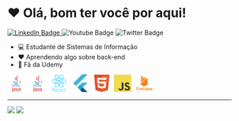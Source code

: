 <!--<img src = "banner.gif" width = "325px" align = "right">-->

# ❤ Olá, bom ter você por aqui!
  <div id="badges">
  <a href = "https://github.com/RuanC4rlos">
    <img src="https://img.shields.io/badge/LinkedIn-blue?style=for-the-badge&logo=linkedin&logoColor=white" alt="LinkedIn Badge"/>
  </a>
  <img src="https://img.shields.io/badge/YouTube-red?style=for-the-badge&logo=youtube&logoColor=white" alt="Youtube Badge"/>
  <img src="https://img.shields.io/badge/Twitter-blue?style=for-the-badge&logo=twitter&logoColor=white" alt="Twitter Badge"/>
</div>

- 💻 Estudante de Sistemas de Informação  
- ❤  Aprendendo algo sobre back-end 
-  📱  Fã da Udemy

<div>
  <img src="https://github.com/devicons/devicon/blob/master/icons/java/java-original-wordmark.svg" title="Java" alt="C" width="40" height="40"/>&nbsp;
  <img src="https://github.com/devicons/devicon/blob/master/icons/java/java-original-wordmark.svg" title="Java" alt="Python" width="40" height="40"/>&nbsp;
  <img src="https://github.com/devicons/devicon/blob/master/icons/react/react-original-wordmark.svg" title="React" alt="React" width="40" height="40"/>&nbsp;
  <img src="https://github.com/devicons/devicon/blob/master/icons/flutter/flutter-original.svg" title="Flutter" alt="Flutter" width="40" height="40"/>&nbsp;
  <img src="https://github.com/devicons/devicon/blob/master/icons/html5/html5-original.svg" title="HTML5" alt="HTML" width="40" height="40"/>&nbsp;
  <img src="https://github.com/devicons/devicon/blob/master/icons/javascript/javascript-original.svg" title="JavaScript" alt="JavaScript" width="40" height="40"/>&nbsp;
  <img src="https://github.com/devicons/devicon/blob/master/icons/firebase/firebase-plain-wordmark.svg" title="Firebase" alt="Firebase" width="40" height="40"/>&nbsp;
</div>

---


<div align = "left">
<img height = "200em" src="https://github-readme-stats.vercel.app/api/top-langs/?username=RuanC4rlos&show_icons=true&theme=bear&count_private=true"/>
<img height = "200em" src="https://github-readme-stats.vercel.app/api?username=RuanC4rlos&show_icons=true&show_icons=true&theme=bear&count_private=true" />
</div>
